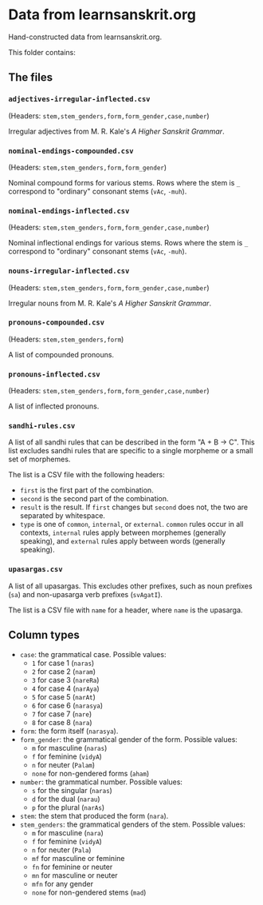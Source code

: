 Data from learnsanskrit.org
===========================

Hand-constructed data from learnsanskrit.org.

This folder contains:


The files
---------

### `adjectives-irregular-inflected.csv`

(Headers: `stem,stem_genders,form,form_gender,case,number`)

Irregular adjectives from M. R. Kale's *A Higher Sanskrit Grammar*.


### `nominal-endings-compounded.csv`

(Headers: `stem,stem_genders,form,form_gender`)

Nominal compound forms for various stems. Rows where the stem is `_` correspond
to "ordinary" consonant stems (`vAc`, `-muh`).


### `nominal-endings-inflected.csv`

(Headers: `stem,stem_genders,form,form_gender,case,number`)

Nominal inflectional endings for various stems. Rows where the stem is `_`
correspond to "ordinary" consonant stems (`vAc`, `-muh`).


### `nouns-irregular-inflected.csv`

(Headers: `stem,stem_genders,form,form_gender,case,number`)

Irregular nouns from M. R. Kale's *A Higher Sanskrit Grammar*.


### `pronouns-compounded.csv`

(Headers: `stem,stem_genders,form`)

A list of compounded pronouns.


### `pronouns-inflected.csv`

(Headers: `stem,stem_genders,form,form_gender,case,number`)

A list of inflected pronouns.


### `sandhi-rules.csv`

A list of all sandhi rules that can be described in the form "A + B -> C". This
list excludes sandhi rules that are specific to a single morpheme or a small
set of morphemes.

The list is a CSV file with the following headers:

- `first` is the first part of the combination.
- `second` is the second part of the combination.
- `result` is the result. If `first` changes but `second` does not, the two are
  separated by whitespace.
- `type` is one of `common`, `internal`, or `external`. `common` rules occur in
  all contexts, `internal` rules apply between morphemes (generally speaking),
  and `external` rules apply between words (generally speaking).


### `upasargas.csv`

A list of all upasargas. This excludes other prefixes, such as noun prefixes
(`sa`) and non-upasarga verb prefixes (`svAgatI`).

The list is a CSV file with `name` for a header, where `name` is the upasarga.


Column types
------------

- `case`: the grammatical case. Possible values:
  - `1` for case 1 (`naras`)
  - `2` for case 2 (`naram`)
  - `3` for case 3 (`nareRa`)
  - `4` for case 4 (`narAya`)
  - `5` for case 5 (`narAt`)
  - `6` for case 6 (`narasya`)
  - `7` for case 7 (`nare`)
  - `8` for case 8 (`nara`)
- `form`: the form itself (`narasya`).
- `form_gender`: the grammatical gender of the form. Possible values:
  - `m` for masculine (`naras`)
  - `f` for feminine (`vidyA`)
  - `n` for neuter (`Palam`)
  - `none` for non-gendered forms (`aham`)
- `number`: the grammatical number. Possible values:
  - `s` for the singular (`naras`)
  - `d` for the dual (`narau`)
  - `p` for the plural (`narAs`)
- `stem`: the stem that produced the form (`nara`).
- `stem_genders`: the grammatical genders of the stem. Possible values:
  - `m` for masculine (`nara`)
  - `f` for feminine (`vidyA`)
  - `n` for neuter (`Pala`)
  - `mf` for masculine or feminine
  - `fn` for feminine or neuter
  - `mn` for masculine or neuter
  - `mfn` for any gender
  - `none` for non-gendered stems (`mad`)
